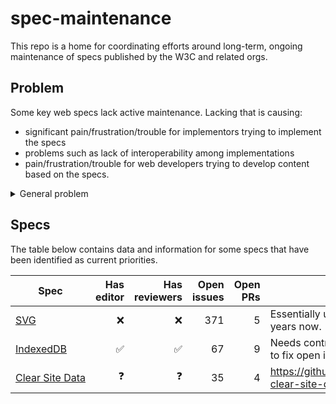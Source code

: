 # spec-maintenance

This repo is a home for coordinating efforts around long-term, ongoing maintenance of specs published by the W3C and related orgs.

## Problem

Some key web specs lack active maintenance.  Lacking that is causing:
- significant pain/frustration/trouble for implementors trying to implement the specs
- problems such as lack of interoperability among implementations
- pain/frustration/trouble for web developers trying to develop content based on the specs.
<details>
  <summary>General problem</summary>

  And in general, across all the organizations that are creating and publishing specs for the web platform, we need to be putting more discipline into creating more systematic ways to support and encourage ongoing maintenance of existing specs — and into burning down more technical debt — rather than just focusing all energy on creating yet more new specs for whatever the shiniest new feature are at the moment (and then over time just ending up neglecting those too — after the major engines all have implementations and the feature in those spec are not the new and shiny any longer.
</details>

## Specs

The table below contains data and information for some specs that have been identified as current priorities.

Spec            | Has editor | Has reviewers | Open issues | Open PRs | Notes
----------------------------------------------| ---------: | ------------: | ----------: | -------: | -----
[SVG](https://svgwg.org/svg2-draft/) | ❌ | ❌ | 371 | 5 | Essentially unmaintained for several years now.
[IndexedDB](https://w3c.github.io/IndexedDB/) | ✅ | ✅ | 67 | 9 | Needs contributors of patches/PRs to fix open issues.
[Clear Site Data](https://w3c.github.io/webappsec-clear-site-data/) | ❓| ❓ | 35 | 4 | https://github.com/w3c/webappsec-clear-site-data/issues/87

